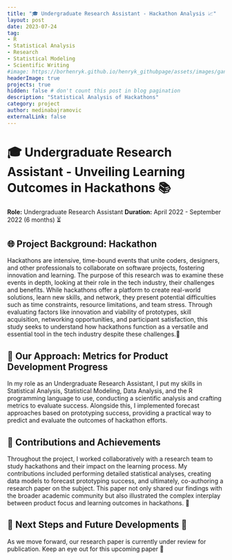 ```yaml
---
title: "🎓 Undergraduate Research Assistant - Hackathon Analysis 📈"
layout: post
date: 2023-07-24
tag:
- R
- Statistical Analysis
- Research
- Statistical Modeling
- Scientific Writing
#image: https://borhenryk.github.io/henryk_githubpage/assets/images/gan.png
headerImage: true
projects: true
hidden: false # don't count this post in blog pagination
description: "Statistical Analysis of Hackathons"
category: project
author: medinabajramovic
externalLink: false
---
```


# 🎓 Undergraduate Research Assistant - Unveiling Learning Outcomes in Hackathons 📚

**Role:** Undergraduate Research Assistant
**Duration:** April 2022 - September 2022 (6 months) ⏳

## 🌐 Project Background: Hackathon 
Hackathons are intensive, time-bound events that unite coders, designers, and other professionals to collaborate on software projects, fostering innovation and learning. The purpose of this research was to examine these events in depth, looking at their role in the tech industry, their challenges and benefits. While hackathons offer a platform to create real-world solutions, learn new skills, and network, they present potential difficulties such as time constraints, resource limitations, and team stress. Through evaluating factors like innovation and viability of prototypes, skill acquisition, networking opportunities, and participant satisfaction, this study seeks to understand how hackathons function as a versatile and essential tool in the tech industry despite these challenges.🧩

## 🎯 Our Approach: Metrics for Product Development Progress 
In my role as an Undergraduate Research Assistant, I put my skills in Statistical Analysis, Statistical Modeling, Data Analysis, and the R programming language to use, conducting a scientific analysis and crafting metrics to evaluate success. Alongside this, I implemented forecast approaches based on prototyping success, providing a practical way to predict and evaluate the outcomes of hackathon efforts. 

## 🚀 Contributions and Achievements 
Throughout the project, I worked collaboratively with a research team to study hackathons and their impact on the learning process. My contributions included performing detailed statistical analyses, creating data models to forecast prototyping success, and ultimately, co-authoring a research paper on the subject. This paper not only shared our findings with the broader academic community but also illustrated the complex interplay between product focus and learning outcomes in hackathons. 📝

## 📌 Next Steps and Future Developments 📌
As we move forward, our research paper is currently under review for publication. Keep an eye out for this upcoming paper 🎉

